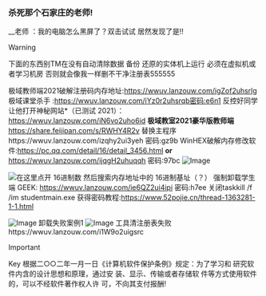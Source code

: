 ### 杀死那个石家庄的老师!
__老师 ：我的电脑怎么黑屏了？双击试试
居然发现了是!!
> [!WARNING]
> 下面的东西别TM在没有自动清除数据 备份 还原的实体机上运行
 必须在虚拟机或者学习机房 否则就会像我一样删不干净注册表555555


极域教师端2021破解注册码内存地址:https://wwuv.lanzouw.com/igZof2uhsrlg
极域课堂杀手 :https://wwuv.lanzouw.com/iYz0r2uhsrqb密码:e6n1
反控好同学让他打开神秘网站*（已测试 2021）：https://wwuv.lanzouw.com/iN6vo2uho6id
**极域教室2021豪华版教师端**https://share.feijipan.com/s/RWHY4R2v
替换主程序https://wwuv.lanzouw.com/izqhy2ui3yeh
密码:gz9b
WinHEX破解内存修改软件:https://pc.qq.com/detail/16/detail_3456.html **or** https://wwuv.lanzouw.com/ijqgH2uhuqqh 
密码:97bc
![Image](https://github.com/user-attachments/assets/f8e92009-2b63-4126-95ca-4bd50bec7712)

![在这里点开 16进制数 然后搜索内存地址中的 16进制基址（？）](https://github.com/user-attachments/assets/a635d6f7-2325-4ba3-843f-066fd38a86e6)
强制卸载学生端 GEEK: https://wwuv.lanzouw.com/ie6QZ2ui4ipi
密码:h7ee
关闭taskkill /f /im studentmain.exe
获得密码教程:https://www.52pojie.cn/thread-1363281-1-1.html

![Image](https://github.com/user-attachments/assets/21d10eef-340c-404d-8287-2674fa1eb77b)
卸载失败案例1
![Image](https://github.com/user-attachments/assets/7cd7445e-389d-4ee7-bd49-ec6d90473eed)
工具清注册表失败https://wwuv.lanzouw.com/i1W9o2uigsrc
> [!IMPORTANT]
> Key 根据二○○二年一月一日《计算机软件保护条例》规定：为了学习和
研究软件内含的设计思想和原理，通过安
装、显示、传输或者存储软
件等方式使用软件的，可以不经软件著作权人许
可，不向其支付报酬!